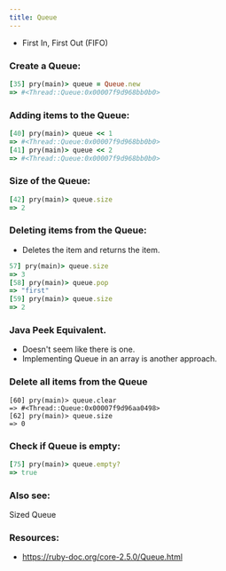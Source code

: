 ```yaml
---
title: Queue
---
```


- First In, First Out (FIFO)

### Create a Queue:
```rb
[35] pry(main)> queue = Queue.new
=> #<Thread::Queue:0x00007f9d968bb0b0>
```

### Adding items to the Queue:
```rb
[40] pry(main)> queue << 1
=> #<Thread::Queue:0x00007f9d968bb0b0>
[41] pry(main)> queue << 2
=> #<Thread::Queue:0x00007f9d968bb0b0>
```

### Size of the Queue:
```rb
[42] pry(main)> queue.size
=> 2
```

### Deleting items from the Queue:

- Deletes the item and returns the item.

```rb
57] pry(main)> queue.size
=> 3
[58] pry(main)> queue.pop
=> "first"
[59] pry(main)> queue.size
=> 2
```
### Java Peek Equivalent.
- Doesn't seem like there is one.
- Implementing Queue in an array is another approach.

### Delete all items from the Queue
```
[60] pry(main)> queue.clear
=> #<Thread::Queue:0x00007f9d96aa0498>
[62] pry(main)> queue.size
=> 0
```

### Check if Queue is empty:
```rb
[75] pry(main)> queue.empty?
=> true
```

### Also see:
Sized Queue

### Resources:
- https://ruby-doc.org/core-2.5.0/Queue.html